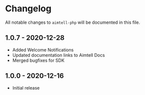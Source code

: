 # Changelog

All notable changes to `aimtell-php` will be documented in this file.

## 1.0.7 - 2020-12-28

- Added Welcome Notifications
- Updated documentation links to Aimtell Docs
- Merged bugfixes for SDK

## 1.0.0 - 2020-12-16

- Initial release
